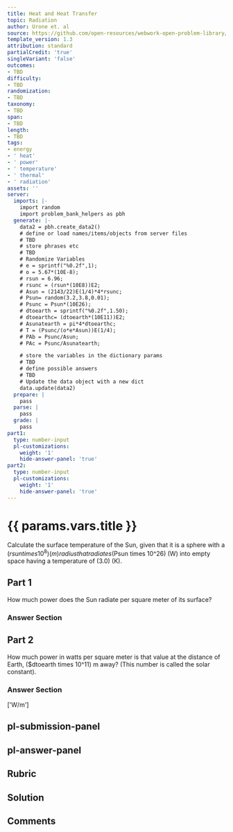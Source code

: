 ```yaml
---
title: Heat and Heat Transfer
topic: Radiation
author: Urone et. al
source: https://github.com/open-resources/webwork-open-problem-library/tree/master/Contrib/BrockPhysics/College_Physics_Urone/14.Heat_and_Heat_Transfer/14-07.Radiation/NU_U17_14_07_008.pg
template_version: 1.3
attribution: standard
partialCredit: 'true'
singleVariant: 'false'
outcomes:
- TBD
difficulty:
- TBD
randomization:
- TBD
taxonomy:
- TBD
span:
- TBD
length:
- TBD
tags:
- energy
- ' heat'
- ' power'
- ' temperature'
- ' thermal'
- ' radiation'
assets: ''
server:
  imports: |-
    import random
    import problem_bank_helpers as pbh
  generate: |-
    data2 = pbh.create_data2()
    # define or load names/items/objects from server files
    # TBD
    # store phrases etc
    # TBD
    # Randomize Variables
    # e = sprintf("%0.2f",1);
    # o = 5.67*(10E-8);
    # rsun = 6.96;
    # rsunc = (rsun*(10E8))E2;
    # Asun = (2143/22)E(1/4)*4*rsunc;
    # Psun= random(3.2,3.8,0.01);
    # Psunc = Psun*(10E26);
    # dtoearth = sprintf("%0.2f",1.50);
    # dtoearthc= (dtoearth*(10E11))E2;
    # Asunatearth = pi*4*dtoearthc;
    # T = (Psunc/(o*e*Asun))E(1/4);
    # PAb = Psunc/Asun;
    # PAc = Psunc/Asunatearth;

    # store the variables in the dictionary params
    # TBD
    # define possible answers
    # TBD
    # Update the data object with a new dict
    data.update(data2)
  prepare: |
    pass
  parse: |
    pass
  grade: |
    pass
part1:
  type: number-input
  pl-customizations:
    weight: '1'
    hide-answer-panel: 'true'
part2:
  type: number-input
  pl-customizations:
    weight: '1'
    hide-answer-panel: 'true'
---
```


# {{ params.vars.title }} 


Calculate the surface temperature of the Sun, given that it is a sphere with a ($rsun times 10^8) (m) radius that radiates ($Psun times 10^26) (W) into empty space having a temperature of (3.0) (K).

## Part 1 
How much power does the Sun radiate per square meter of its surface? 


 ### Answer Section

## Part 2 
How much power in watts per square meter is that value at the distance of Earth, ($dtoearth times 10^11) m away? (This number is called the solar constant). 


 ### Answer Section
['W/m']

## pl-submission-panel 


## pl-answer-panel 


## Rubric 


## Solution 


## Comments 


